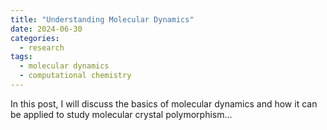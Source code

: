 ```yaml
---
title: "Understanding Molecular Dynamics"
date: 2024-06-30
categories:
  - research
tags:
  - molecular dynamics
  - computational chemistry
---
```


In this post, I will discuss the basics of molecular dynamics and how it can be applied to study molecular crystal polymorphism...


